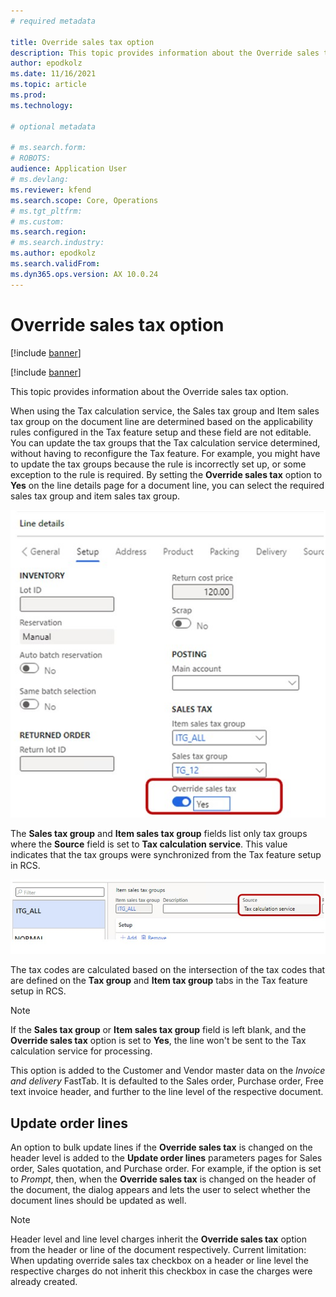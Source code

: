 ```yaml
---
# required metadata

title: Override sales tax option
description: This topic provides information about the Override sales tax option.
author: epodkolz
ms.date: 11/16/2021
ms.topic: article
ms.prod: 
ms.technology: 

# optional metadata

# ms.search.form: 
# ROBOTS: 
audience: Application User
# ms.devlang: 
ms.reviewer: kfend
ms.search.scope: Core, Operations
# ms.tgt_pltfrm: 
# ms.custom: 
ms.search.region:
# ms.search.industry: 
ms.author: epodkolz
ms.search.validFrom:
ms.dyn365.ops.version: AX 10.0.24
---
```


# Override sales tax option

[!include [banner](../includes/banner.md)]

[!include [banner](../includes/preview-banner.md)]

This topic provides information about the Override sales tax option.

When using the Tax calculation service, the Sales tax group and Item sales tax group on the document line are determined based on the applicability rules configured in the Tax feature setup and these field are not editable. You can update the tax groups that the Tax calculation service determined, without having to reconfigure the Tax feature. For example, you might have to update the tax groups because the rule is incorrectly set up, or some exception to the rule is required. By setting the **Override sales tax** option to **Yes** on the line details page for a document line, you can select the required sales tax group and item sales tax group.

![Override sales tax option set to Yes on the line details page for a document line](media/Pict1%20Override%20sales%20tax%20parameter.jpg)

The **Sales tax group** and **Item sales tax group** fields list only tax groups where the **Source** field is set to **Tax calculation service**. This value indicates that the tax groups were synchronized from the Tax feature setup in RCS.

![Source field set to Tax calculation service for an item sales tax group on the Item sales tax groups page](media/Pict2%20Source%20field%20in%20Item%20sales%20tax%20group.jpg)

The tax codes are calculated based on the intersection of the tax codes that are defined on the **Tax group** and **Item tax group** tabs in the Tax feature setup in RCS.

> [!NOTE]
> If the **Sales tax group** or **Item sales tax group** field is left blank, and the **Override sales tax** option is set to **Yes**, the line won't be sent to the Tax calculation service for processing.


This option is added to the Customer and Vendor master data on the _Invoice and delivery_ FastTab. It is defaulted to the Sales order, Purchase order, Free text invoice header, and further to the line level of the respective document.

## Update order lines

An option to bulk update lines if the **Override sales tax** is changed on the header level is added to the **Update order lines** parameters pages for Sales order, Sales quotation, and Purchase order.
For example, if the option is set to _Prompt_, then, when the **Override sales tax** is changed on the header of the document, the dialog appears and lets the user to select whether the document lines should be updated as well.

> [!NOTE]
> Header level and line level charges inherit the **Override sales tax** option from the header or line of the document respectively.
> Current limitation:
> When updating override sales tax checkbox on a header or line level the respective charges do not inherit this checkbox in case the charges were already created.
